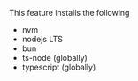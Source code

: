 This feature installs the following

- nvm
- nodejs LTS
- bun
- ts-node (globally)
- typescript (globally)
